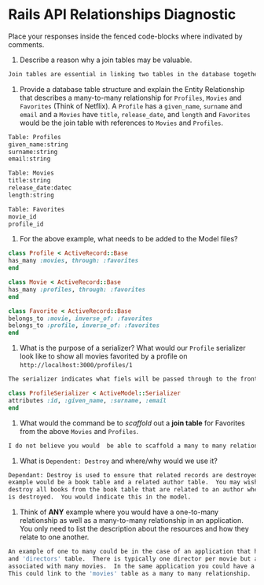# Rails API Relationships Diagnostic

Place your responses inside the fenced code-blocks where indivated by comments.

1.  Describe a reason why a join tables may be valuable.

```sh
Join tables are essential in linking two tables in the database together.
```

1.  Provide a database table structure and explain the Entity Relationship that
describes a many-to-many relationship for `Profiles`, `Movies` and `Favorites`
(Think of Netflix). A `Profile` has a `given_name`, `surname` and `email` and a
`Movies` have `title`, `release_date`, and `length` and `Favorites` would be the
join table with references to `Movies` and `Profiles`.

```sh
Table: Profiles
given_name:string
surname:string
email:string

Table: Movies
title:string
release_date:datec
length:string

Table: Favorites
movie_id
profile_id
```

1.  For the above example, what needs to be added to the Model files?

```rb
class Profile < ActiveRecord::Base
has_many :movies, through: :favorites
end
```

```rb
class Movie < ActiveRecord::Base
has_many :profiles, through: :favorites
end
```

```rb
class Favorite < ActiveRecord::Base
belongs_to :movie, inverse_of: :favorites
belongs_to :profile, inverse_of: :favorites
end
```

1.  What is the purpose of a serializer? What would our `Profile` serializer look
like to show all movies favorited by a profile on
`http://localhost:3000/profiles/1`

```sh
The serializer indicates what fiels will be passed through to the front end.
```

```rb
class ProfileSerializer < ActiveModel::Serializer
attributes :id, :given_name, :surname, :email
end
```

1.  What would the command be to _scaffold_ out a **join table** for Favorites from
the above `Movies` and `Profiles`.

```sh
I do not believe you would  be able to scaffold a many to many relationship table. 
```

1.  What is `Dependent: Destroy` and where/why would we use it?

```sh
Dependant: Destroy is used to ensure that related records are destroyed.  One
example would be a book table and a related author table.  You may wish to
destroy all books from the book table that are related to an author when the author
is destroyed.  You would indicate this in the model.
```

1.  Think of **ANY** example where you would have a one-to-many relationship as well
as a many-to-many relationship in an application. You only need to list the
description about the resources and how they relate to one another.

```sh
An example of one to many could be in the case of an application that has a 'movies'
and 'directors' table.  There is typically one director per movie but a director can be
associated with many movies.  In the same application you could have a 'producers' table.
This could link to the 'movies' table as a many to many relationship.
```

